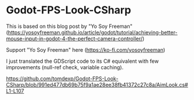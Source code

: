 # Godot-FPS-Look-CSharp

This is based on this blog post by "Yo Soy Freeman" (https://yosoyfreeman.github.io/article/godot/tutorial/achieving-better-mouse-input-in-godot-4-the-perfect-camera-controller/)

Support "Yo Soy Freeman" here (https://ko-fi.com/yosoyfreeman)

I just translated the GDScript code to its C# equivalent with few improvements (null-ref check, variable caching).

https://github.com/tomdexp/Godot-FPS-Look-CSharp/blob/991ed477db69b75f9a1ae28ee38fb41372c27c8a/AimLook.cs#L1-L107
